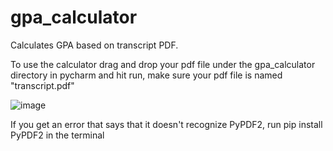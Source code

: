 # gpa_calculator
Calculates GPA based on transcript PDF.

To use the calculator drag and drop your pdf file under the gpa_calculator directory in pycharm and hit run, make sure your pdf file is named "transcript.pdf"

![image](https://github.com/Atman-Singh/gpa_calculator/assets/39840838/588d690a-2b7d-48fc-a4da-afe0282cb154)

If you get an error that says that it doesn't recognize PyPDF2, run pip install PyPDF2 in the terminal
